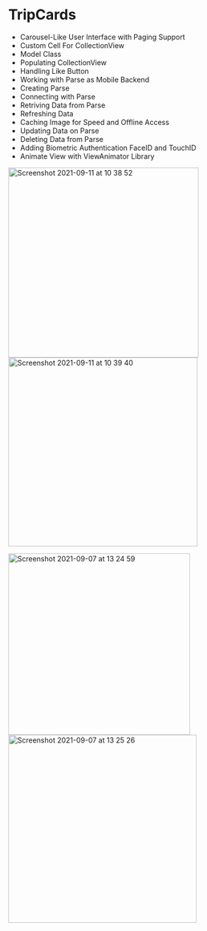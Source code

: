 # TripCards

- Carousel-Like User Interface with Paging Support
- Custom Cell For CollectionView
- Model Class
- Populating CollectionView
- Handling Like Button
- Working with Parse as Mobile Backend
- Creating Parse
- Connecting with Parse
- Retriving Data from Parse
- Refreshing Data
- Caching Image for Speed and Offline Access
- Updating Data on Parse
- Deleting Data from Parse
- Adding Biometric Authentication FaceID and TouchID
- Animate View with ViewAnimator Library


<img width="379" alt="Screenshot 2021-09-11 at 10 38 52" src="https://user-images.githubusercontent.com/48089787/132942055-099d7c98-086c-40b9-95f8-76901d993646.png"><img width="377" alt="Screenshot 2021-09-11 at 10 39 40" src="https://user-images.githubusercontent.com/48089787/132942057-9cd7d656-e256-436c-a083-3158f3efa0e7.png">

<img width="362" alt="Screenshot 2021-09-07 at 13 24 59" src="https://user-images.githubusercontent.com/48089787/132337528-e97d7eab-2871-4c54-be83-f4e15b11193c.png"><img width="375" alt="Screenshot 2021-09-07 at 13 25 26" src="https://user-images.githubusercontent.com/48089787/132337534-cd630236-abd7-4511-aa72-04f1aee31a21.png">


